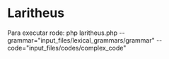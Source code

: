 # Laritheus

Para executar rode:
php laritheus.php --grammar="input_files/lexical_grammars/grammar" --code="input_files/codes/complex_code"